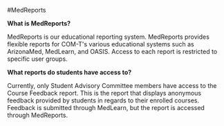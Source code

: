 #MedReports

**What is MedReports?**

MedReports is our educational reporting system. MedReports provides flexible reports for COM-T's various educational systems such as ArizonaMed, MedLearn, and OASIS. Access to each report is restricted to specific user groups. 

**What reports do students have access to?**

Currently, only Student Advisory Committee members have access to the Course Feedback report. This is the report that displays anonymous feedback provided by students in regards to their enrolled courses. Feedback is submitted through MedLearn, but the report is accessed through MedReports. 